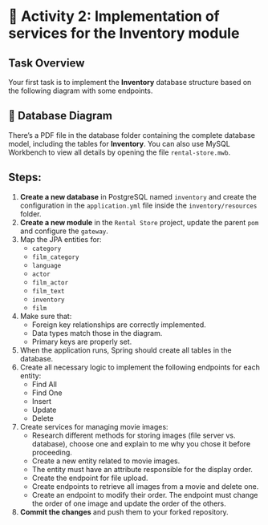 # 📖 Activity 2: Implementation of services for the Inventory module

## Task Overview

Your first task is to implement the **Inventory** database structure based on the following diagram with some endpoints.

## 📌 Database Diagram

There’s a PDF file in the database folder containing the complete database model, including the tables for
**Inventory**. You can also use MySQL Workbench to view all details by opening the file `rental-store.mwb`.

## Steps:

1. **Create a new database** in PostgreSQL named `inventory` and create the configuration in the `application.yml` file
   inside the `inventory/resources` folder.
2. **Create a new module** in the `Rental Store` project, update the parent `pom` and configure the `gateway`.
3. Map the JPA entities for:
    - `category`
    - `film_category`
    - `language`
    - `actor`
    - `film_actor`
    - `film_text`
    - `inventory`
    - `film`
4. Make sure that:
    - Foreign key relationships are correctly implemented.
    - Data types match those in the diagram.
    - Primary keys are properly set.
5. When the application runs, Spring should create all tables in the database.
6. Create all necessary logic to implement the following endpoints for each entity:
    - Find All
    - Find One
    - Insert
    - Update
    - Delete
7. Create services for managing movie images:
    - Research different methods for storing images (file server vs. database), choose one and explain to me why you
      chose it before proceeding.
    - Create a new entity related to movie images.
    - The entity must have an attribute responsible for the display order.
    - Create the endpoint for file upload.
    - Create endpoints to retrieve all images from a movie and delete one.
    - Create an endpoint to modify their order. The endpoint must change the order of one image and update the order of the others.
8. **Commit the changes** and push them to your forked repository.
